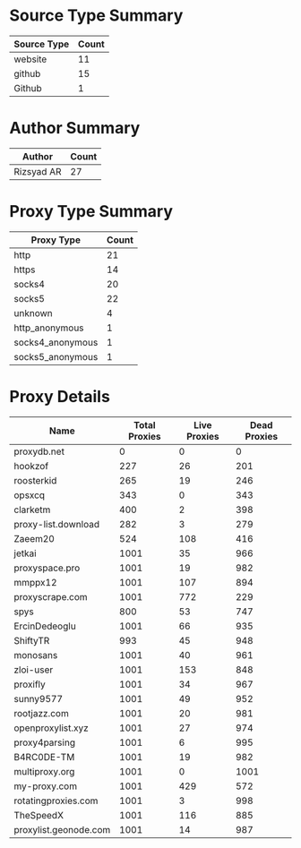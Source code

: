 # Source Type Summary

| Source Type | Count |
|-------------|-------|
| website | 11 |
| github | 15 |
| Github | 1 |


# Author Summary

| Author | Count |
|--------|-------|
| Rizsyad AR | 27 |


# Proxy Type Summary

| Proxy Type | Count |
|------------|-------|
| http | 21 |
| https | 14 |
| socks4 | 20 |
| socks5 | 22 |
| unknown | 4 |
| http_anonymous | 1 |
| socks4_anonymous | 1 |
| socks5_anonymous | 1 |


# Proxy Details

| Name | Total Proxies | Live Proxies | Dead Proxies |
|------|---------------|--------------|---------------|
| proxydb.net | 0 | 0 | 0 |
| hookzof | 227 | 26 | 201 |
| roosterkid | 265 | 19 | 246 |
| opsxcq | 343 | 0 | 343 |
| clarketm | 400 | 2 | 398 |
| proxy-list.download | 282 | 3 | 279 |
| Zaeem20 | 524 | 108 | 416 |
| jetkai | 1001 | 35 | 966 |
| proxyspace.pro | 1001 | 19 | 982 |
| mmppx12 | 1001 | 107 | 894 |
| proxyscrape.com | 1001 | 772 | 229 |
| spys | 800 | 53 | 747 |
| ErcinDedeoglu | 1001 | 66 | 935 |
| ShiftyTR | 993 | 45 | 948 |
| monosans | 1001 | 40 | 961 |
| zloi-user | 1001 | 153 | 848 |
| proxifly | 1001 | 34 | 967 |
| sunny9577 | 1001 | 49 | 952 |
| rootjazz.com | 1001 | 20 | 981 |
| openproxylist.xyz | 1001 | 27 | 974 |
| proxy4parsing | 1001 | 6 | 995 |
| B4RC0DE-TM | 1001 | 19 | 982 |
| multiproxy.org | 1001 | 0 | 1001 |
| my-proxy.com | 1001 | 429 | 572 |
| rotatingproxies.com | 1001 | 3 | 998 |
| TheSpeedX | 1001 | 116 | 885 |
| proxylist.geonode.com | 1001 | 14 | 987 |
